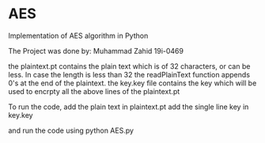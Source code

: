 # AES
Implementation of AES algorithm in Python

The Project was done by:
Muhammad Zahid 19i-0469


the plaintext.pt contains the plain text which is of 32 characters, or can be less. In case the length is less than 32 the readPlainText function appends 0's at the end of the plaintext.
the key.key file contains the key which will be used to encrpty all the above lines of the plaintext.pt

To run the code, add the plain text in plaintext.pt
add the single line key in key.key

and run the code using python AES.py
